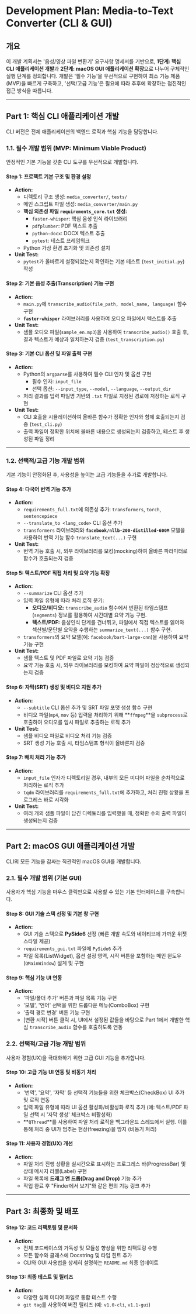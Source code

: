 # **Development Plan: Media-to-Text Converter (CLI & GUI)**

## 개요

이 개발 계획서는 '음성/영상 파일 변환기' 요구사항 명세서를 기반으로, **1단계: 핵심 CLI 애플리케이션 개발**과 **2단계: macOS GUI 애플리케이션 확장**으로 나누어 구체적인 실행 단계를 정의합니다. 개발은 '필수 기능'을 우선적으로 구현하여 최소 기능 제품(MVP)을 빠르게 구축하고, '선택/고급 기능'은 필요에 따라 추후에 확장하는 점진적인 접근 방식을 따릅니다.

---

## **Part 1: 핵심 CLI 애플리케이션 개발**

CLI 버전은 전체 애플리케이션의 백엔드 로직과 핵심 기능을 담당합니다.

### **1.1. 필수 개발 범위 (MVP: Minimum Viable Product)**

안정적인 기본 기능을 갖춘 CLI 도구를 우선적으로 개발합니다.

#### Step 1: 프로젝트 기본 구조 및 환경 설정
- **Action:**
    - 디렉토리 구조 생성: `media_converter/`, `tests/`
    - 메인 스크립트 파일 생성: `media_converter/main.py`
    - **핵심 의존성 파일 `requirements_core.txt` 생성:**
        - `faster-whisper`: 핵심 음성 인식 라이브러리
        - `pdfplumber`: PDF 텍스트 추출
        - `python-docx`: DOCX 텍스트 추출
        - `pytest`: 테스트 프레임워크
    - Python 가상 환경 초기화 및 의존성 설치
- **Unit Test:**
    - `pytest`가 올바르게 설정되었는지 확인하는 기본 테스트 (`test_initial.py`) 작성

#### Step 2: 기본 음성 추출(Transcription) 기능 구현
- **Action:**
    - `main.py`에 `transcribe_audio(file_path, model_name, language)` 함수 구현
    - **`faster-whisper`** 라이브러리를 사용하여 오디오 파일에서 텍스트를 추출
- **Unit Test:**
    - 샘플 오디오 파일(`sample_en.mp3`)을 사용하여 `transcribe_audio()` 호출 후, 결과 텍스트가 예상과 일치하는지 검증 (`test_transcription.py`)

#### Step 3: 기본 CLI 옵션 및 파일 출력 구현
- **Action:**
    - Python의 `argparse`를 사용하여 필수 CLI 인자 및 옵션 구현
        - 필수 인자: `input_file`
        - 선택 옵션: `--input_type`, `--model`, `--language`, `--output_dir`
    - 처리 결과를 입력 파일명 기반의 `.txt` 파일로 지정된 경로에 저장하는 로직 구현
- **Unit Test:**
    - CLI 호출을 시뮬레이션하여 올바른 함수가 정확한 인자와 함께 호출되는지 검증 (`test_cli.py`)
    - 출력 파일이 정확한 위치에 올바른 내용으로 생성되는지 검증하고, 테스트 후 생성된 파일 정리

---

### **1.2. 선택적/고급 기능 개발 범위**

기본 기능이 안정화된 후, 사용성을 높이는 고급 기능들을 추가로 개발합니다.

#### Step 4: 다국어 번역 기능 추가
- **Action:**
    - `requirements_full.txt`에 의존성 추가: `transformers`, `torch`, `sentencepiece`
    - `--translate_to <lang_code>` CLI 옵션 추가
    - `transformers` 라이브러리와 **`facebook/nllb-200-distilled-600M`** 모델을 사용하여 번역 기능 함수 `translate_text(...)` 구현
- **Unit Test:**
    - 번역 기능 호출 시, 외부 라이브러리를 모킹(mocking)하여 올바른 파라미터로 함수가 호출되는지 검증

#### Step 5: 텍스트/PDF 직접 처리 및 요약 기능 확장
- **Action:**
    - `--summarize` CLI 옵션 추가
    - 입력 파일 유형에 따라 처리 로직 분기:
        - **오디오/비디오:** `transcribe_audio` 함수에서 반환된 타임스탬프(`segments`) 정보를 활용하여 시간대별 요약 기능 구현.
        - **텍스트/PDF:** 음성인식 단계를 건너뛰고, 파일에서 직접 텍스트를 읽어와 섹션별/문단별 요약을 수행하는 `summarize_text(...)` 함수 구현.
    - `transformers`의 요약 모델(예: `facebook/bart-large-cnn`)을 사용하여 요약 기능 구현
- **Unit Test:**
    - 샘플 텍스트 및 PDF 파일로 요약 기능 검증
    - 요약 기능 호출 시, 외부 라이브러리를 모킹하여 요약 파일이 정상적으로 생성되는지 검증

#### Step 6: 자막(SRT) 생성 및 비디오 지원 추가
- **Action:**
    - `--subtitle` CLI 옵션 추가 및 SRT 파일 포맷 생성 함수 구현
    - 비디오 파일(`mp4`, `mov` 등) 입력을 처리하기 위해 **`ffmpeg`**을 `subprocess`로 호출하여 오디오를 임시 파일로 추출하는 로직 추가
- **Unit Test:**
    - 샘플 비디오 파일로 비디오 처리 기능 검증
    - SRT 생성 기능 호출 시, 타임스탬프 형식이 올바른지 검증

#### Step 7: 배치 처리 기능 추가
- **Action:**
    - `input_file` 인자가 디렉토리일 경우, 내부의 모든 미디어 파일을 순차적으로 처리하는 로직 추가
    - `tqdm` 라이브러리를 `requirements_full.txt`에 추가하고, 처리 진행 상황을 프로그레스 바로 시각화
- **Unit Test:**
    - 여러 개의 샘플 파일이 담긴 디렉토리를 입력했을 때, 정확한 수의 출력 파일이 생성되는지 검증

---

## **Part 2: macOS GUI 애플리케이션 개발**

CLI의 모든 기능을 감싸는 직관적인 macOS GUI를 개발합니다.

### **2.1. 필수 개발 범위 (기본 GUI)**

사용자가 핵심 기능을 마우스 클릭만으로 사용할 수 있는 기본 인터페이스를 구축합니다.

#### Step 8: GUI 기술 스택 선정 및 기본 창 구현
- **Action:**
    - GUI 기술 스택으로 **PySide6** 선정 (빠른 개발 속도와 네이티브에 가까운 위젯 스타일 제공)
    - `requirements_gui.txt` 파일에 `PySide6` 추가
    - 파일 목록(ListWidget), 옵션 설정 영역, 시작 버튼을 포함하는 메인 윈도우(`QMainWindow`) 설계 및 구현

#### Step 9: 핵심 기능 UI 연동
- **Action:**
    - '파일/폴더 추가' 버튼과 파일 목록 기능 구현
    - '모델', '언어' 선택을 위한 드롭다운 메뉴(ComboBox) 구현
    - '출력 경로 변경' 버튼 기능 구현
    - [변환 시작] 버튼 클릭 시, UI에서 설정된 값들을 바탕으로 Part 1에서 개발한 핵심 `transcribe_audio` 함수를 호출하도록 연동

### **2.2. 선택적/고급 기능 개발 범위**

사용자 경험(UX)을 극대화하기 위한 고급 GUI 기능을 추가합니다.

#### Step 10: 고급 기능 UI 연동 및 비동기 처리
- **Action:**
    - '번역', '요약', '자막' 등 선택적 기능들을 위한 체크박스(CheckBox) UI 추가 및 로직 연동
    - 입력 파일 유형에 따라 UI 옵션 활성화/비활성화 로직 추가 (예: 텍스트/PDF 파일 선택 시 '자막 생성' 체크박스 비활성화)
    - **`QThread`**를 사용하여 파일 처리 로직을 백그라운드 스레드에서 실행. 이를 통해 처리 중 UI가 멈추는 현상(freezing)을 방지 (비동기 처리)

#### Step 11: 사용자 경험(UX) 개선
- **Action:**
    - 파일 처리 진행 상황을 실시간으로 표시하는 프로그레스 바(ProgressBar) 및 상태 메시지 라벨(Label) 구현
    - 파일 목록에 **드래그 앤 드롭(Drag and Drop)** 기능 추가
    - 작업 완료 후 "Finder에서 보기"와 같은 편의 기능 링크 추가

---

## **Part 3: 최종화 및 배포**

#### Step 12: 코드 리팩토링 및 문서화
- **Action:**
    - 전체 코드베이스의 가독성 및 모듈성 향상을 위한 리팩토링 수행
    - 모든 함수와 클래스에 Docstring 및 타입 힌트 추가
    - CLI와 GUI 사용법을 상세히 설명하는 `README.md` 최종 업데이트

#### Step 13: 최종 테스트 및 릴리즈
- **Action:**
    - 다양한 실제 미디어 파일로 통합 테스트 수행
    - `git tag`를 사용하여 버전 릴리즈 (예: `v1.0-cli`, `v1.1-gui`)